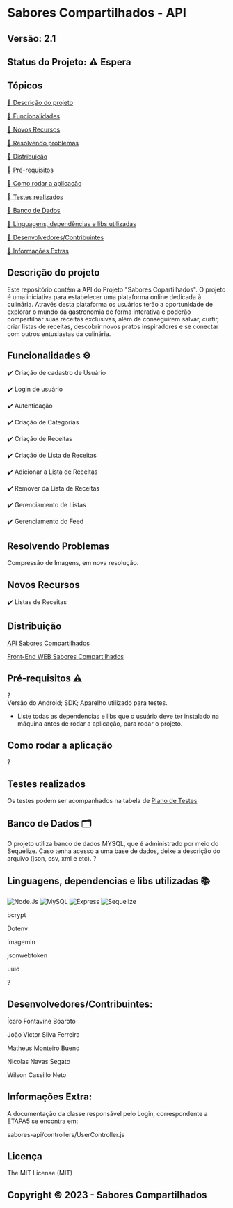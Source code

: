 # Sabores Compartilhados - API
## Versão: 2.1 
## Status do Projeto: ⚠️ Espera 

## Tópicos
[🔹 Descrição do projeto](#descricao)

[🔹 Funcionalidades](#funcionalidades)

[🔹 Novos Recursos](#novosRecursos)

[🔹 Resolvendo problemas](#problemas)

[🔹 Distribuição](#distribuicao)

[🔹 Pré-requisitos](#preRequisitos)

[🔹 Como rodar a aplicação](#comoRodar)

[🔹 Testes realizados](#testes)

[🔹 Banco de Dados](#bancoDados)

[🔹 Linguagens, dependências e libs utilizadas](#linguagens)

[🔹 Desenvolvedores/Contribuintes](#devs)

[🔹 Informações Extras](#extra)

## <a name="descricao"></a> Descrição do projeto
Este repositório contém a API do Projeto "Sabores Copartilhados". O projeto é uma iniciativa para estabelecer uma plataforma online dedicada à culinária. Através desta plataforma os usuários terão a oportunidade de explorar o mundo da gastronomia de forma interativa e poderão compartilhar suas receitas exclusivas, além de conseguirem salvar, curtir, criar listas de receitas, descobrir novos pratos inspiradores e se conectar com outros entusiastas da culinária.

## <a name="funcionalidades"></a> Funcionalidades ⚙️
✔️ Criação de cadastro de Usuário

✔️ Login de usuário

✔️ Autenticação

✔️ Criação de Categorias

✔️ Criação de Receitas

✔️ Criação de Lista de Receitas

✔️ Adicionar a Lista de Receitas

✔️ Remover da Lista de Receitas

✔️ Gerenciamento de Listas

✔️ Gerenciamento do Feed

## <a name="problemas"></a> Resolvendo Problemas
Compressão de Imagens, em nova resolução.

## <a name="novosRecursos"></a> Novos Recursos 

✔️ Listas de Receitas

## <a name="distribuicao"></a> Distribuição
[API Sabores Compartilhados](https://github.com/MatthMiller/sabores-api)

[Front-End WEB Sabores Compartilhados](https://github.com/MatthMiller/sabores-compartilhados)

## <a name="preRequisitos"></a> Pré-requisitos ⚠️
?    
Versão do Android; 
SDK; 
Aparelho utilizado para testes.
- Liste todas as dependencias e libs que o usuário deve ter instalado na máquina antes de rodar a aplicação, para rodar o projeto.

## <a name="comoRodar"></a> Como rodar a aplicação 
?

## <a name="testes"></a> Testes realizados
Os testes podem ser acompanhados na tabela de [Plano de Testes](https://docs.google.com/spreadsheets/d/1fNHr9dIjl4Fs1ZOBHw_4JWKReBojYbb1/edit?usp=sharing&ouid=111839950635937215202&rtpof=true&sd=true)

## <a name="bancoDados"></a> Banco de Dados 🗂️
O projeto utiliza banco de dados MYSQL, que é administrado por meio do Sequelize.
Caso tenha acesso a uma base de dados, deixe a descrição do arquivo (json, csv, xml e etc). ?

## <a name="linguagens"></a>Linguagens, dependencias e libs utilizadas 📚
![Node.Js](https://img.shields.io/badge/Node.js-43853D?style=for-the-badge&logo=node.js&logoColor=white)
![MySQL](https://img.shields.io/badge/MySQL-005C84?style=for-the-badge&logo=mysql&logoColor=white)
![Express](https://img.shields.io/badge/Express.js-404D59?style=for-the-badge)
![Sequelize](https://img.shields.io/badge/Sequelize-52B0E7?style=for-the-badge&logo=Sequelize&logoColor=white)

bcrypt

Dotenv

imagemin

jsonwebtoken

uuid

?

## <a name="devs"></a> Desenvolvedores/Contribuintes:
Ícaro Fontavine Boaroto

João Victor Silva Ferreira

Matheus Monteiro Bueno

Nicolas Navas Segato

Wilson Cassillo Neto

## <a name="extra"></a> Informações Extra:
A documentação da classe responsável pelo Login, correspondente a ETAPA5 se encontra em:

sabores-api/controllers/UserController.js

## Licença
The MIT License (MIT)

## Copyright ©️ 2023 - Sabores Compartilhados
